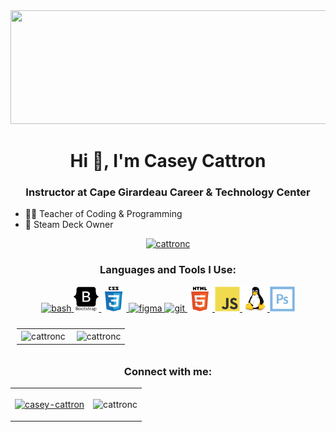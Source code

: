 <!-- Banner -->
<img src="https://github.com/CattronC/CattronC/assets/99983445/e5b10d7d-f19b-40d6-9820-cb5a8f224b66" width=1000 height=182 />

<!-- Intro -->
<h1 align="center">Hi 👋, I'm Casey Cattron</h1>
<h3 align="center">Instructor at Cape Girardeau Career & Technology Center</h3>

<!-- Paragraph -->
<ul align="left">
  <li>👨‍🏫 Teacher of Coding & Programming</li>
  <li>👾 Steam Deck Owner </li>
</ul>


<!-- Trophies -->
<p align="center"> <a href="https://github.com/ryo-ma/github-profile-trophy"><img src="https://github-profile-trophy.vercel.app/?username=cattronc&theme=radical&margin-w=15&margin-h=15&row=2&column=3&rank=-C" alt="cattronc" /></a> </p>

<!-- Icons -->
<h3 align="center">Languages and Tools I Use:</h3>

<p align="center"> <a href="https://www.gnu.org/software/bash/" target="_blank" rel="noreferrer"> <img src="https://www.vectorlogo.zone/logos/gnu_bash/gnu_bash-icon.svg" alt="bash" width="40" height="40"/> </a> <a href="https://getbootstrap.com" target="_blank" rel="noreferrer"> <img src="https://raw.githubusercontent.com/devicons/devicon/master/icons/bootstrap/bootstrap-plain-wordmark.svg" alt="bootstrap" width="40" height="40"/> </a> <a href="https://www.w3schools.com/css/" target="_blank" rel="noreferrer"> <img src="https://raw.githubusercontent.com/devicons/devicon/master/icons/css3/css3-original-wordmark.svg" alt="css3" width="40" height="40"/> </a> <a href="https://www.figma.com/" target="_blank" rel="noreferrer"> <img src="https://www.vectorlogo.zone/logos/figma/figma-icon.svg" alt="figma" width="40" height="40"/> </a> <a href="https://git-scm.com/" target="_blank" rel="noreferrer"> <img src="https://www.vectorlogo.zone/logos/git-scm/git-scm-icon.svg" alt="git" width="40" height="40"/> </a> 
 <a href="https://www.w3.org/html/" target="_blank" rel="noreferrer"> <img src="https://raw.githubusercontent.com/devicons/devicon/master/icons/html5/html5-original-wordmark.svg" alt="html5" width="40" height="40"/> </a> <a href="https://developer.mozilla.org/en-US/docs/Web/JavaScript" target="_blank" rel="noreferrer"> <img src="https://raw.githubusercontent.com/devicons/devicon/master/icons/javascript/javascript-original.svg" alt="javascript" width="40" height="40"/> </a>  <a href="https://www.linux.org/" target="_blank" rel="noreferrer"> <img src="https://raw.githubusercontent.com/devicons/devicon/master/icons/linux/linux-original.svg" alt="linux" width="40" height="40"/> </a> <a href="https://www.photoshop.com/en" target="_blank" rel="noreferrer"> <img src="https://raw.githubusercontent.com/devicons/devicon/master/icons/photoshop/photoshop-line.svg" alt="photoshop" width="40" height="40"/> </a> </p>

<!-- Stats -->
<table style="width:100%; border-spacing:40px; padding:10px;">
  <tr>
<td><img align="center" src="https://github-readme-stats.vercel.app/api/top-langs?username=cattronc&show_icons=true&locale=en&layout=compact" alt="cattronc" /></td>

<td>&nbsp;<img align="center" src="https://github-readme-stats.vercel.app/api?username=cattronc&show_icons=true&locale=en" alt="cattronc" /></td>
  </tr>
</table>


<!-- Socials -->

<h3 align="center">Connect with me:</h3>

<table>
  <tr>
    <td>
<p align="center">
<a href="https://linkedin.com/in/casey-cattron" target="blank"><img align="center" src="https://raw.githubusercontent.com/rahuldkjain/github-profile-readme-generator/master/src/images/icons/Social/linked-in-alt.svg" alt="casey-cattron" height="30" width="40" /></a>
</p>
    </td>
   <td>
      <!-- Profile Views -->
<p align="center"> <img src="https://komarev.com/ghpvc/?username=cattronc&label=Profile%20views&color=brightgreen&style=plastic" alt="cattronc" /> </p>
   </td>
      
 </tr>
</table>

